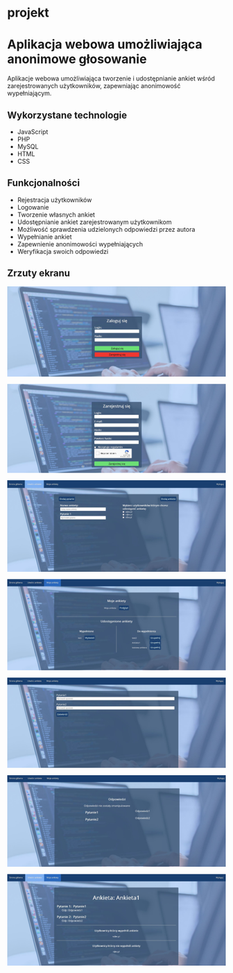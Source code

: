 # projekt
# Aplikacja webowa umożliwiająca anonimowe głosowanie 

Aplikacje webowa umożliwiająca tworzenie i udostępnianie ankiet wśród zarejestrowanych użytkowników, zapewniając anonimowość wypełniającym.

## Wykorzystane technologie

- JavaScript
- PHP
- MySQL
- HTML
- CSS
## Funkcjonalności 
- Rejestracja użytkowników
- Logowanie
- Tworzenie własnych ankiet
- Udostępnianie ankiet zarejestrowanym użytkownikom
- Możliwość sprawdzenia udzielonych odpowiedzi przez autora 
- Wypełnianie ankiet
- Zapewnienie anonimowości wypełniających
- Weryfikacja swoich odpowiedzi
## Zrzuty ekranu
![Alt text](/screenshots/test.JPG "Optional Title")

![Alt text](/screenshots/2.JPG "Optional Title")

![Alt text](/screenshots/3.JPG "Optional Title")

![Alt text](/screenshots/4.JPG "Optional Title")

![Alt text](/screenshots/5.JPG "Optional Title")

![Alt text](/screenshots/6.JPG "Optional Title")

![Alt text](/screenshots/7.JPG "Optional Title")
